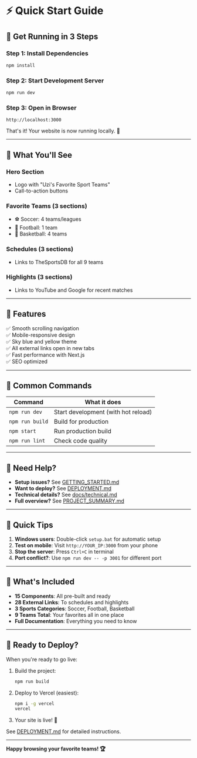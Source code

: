 # ⚡ Quick Start Guide

## 🚀 Get Running in 3 Steps

### Step 1: Install Dependencies
```bash
npm install
```

### Step 2: Start Development Server
```bash
npm run dev
```

### Step 3: Open in Browser
```
http://localhost:3000
```

That's it! Your website is now running locally. 🎉

---

## 📱 What You'll See

### Hero Section
- Logo with "Uzi's Favorite Sport Teams"
- Call-to-action buttons

### Favorite Teams (3 sections)
- ⚽ Soccer: 4 teams/leagues
- 🏈 Football: 1 team
- 🏀 Basketball: 4 teams

### Schedules (3 sections)
- Links to TheSportsDB for all 9 teams

### Highlights (3 sections)
- Links to YouTube and Google for recent matches

---

## 🎨 Features

✅ Smooth scrolling navigation  
✅ Mobile-responsive design  
✅ Sky blue and yellow theme  
✅ All external links open in new tabs  
✅ Fast performance with Next.js  
✅ SEO optimized  

---

## 📝 Common Commands

| Command | What it does |
|---------|-------------|
| `npm run dev` | Start development (with hot reload) |
| `npm run build` | Build for production |
| `npm start` | Run production build |
| `npm run lint` | Check code quality |

---

## 🔧 Need Help?

- **Setup issues?** See [GETTING_STARTED.md](./GETTING_STARTED.md)
- **Want to deploy?** See [DEPLOYMENT.md](./DEPLOYMENT.md)
- **Technical details?** See [docs/technical.md](./docs/technical.md)
- **Full overview?** See [PROJECT_SUMMARY.md](./PROJECT_SUMMARY.md)

---

## 🎯 Quick Tips

1. **Windows users**: Double-click `setup.bat` for automatic setup
2. **Test on mobile**: Visit `http://YOUR_IP:3000` from your phone
3. **Stop the server**: Press `Ctrl+C` in terminal
4. **Port conflict?**: Use `npm run dev -- -p 3001` for different port

---

## 🌟 What's Included

- **15 Components**: All pre-built and ready
- **28 External Links**: To schedules and highlights
- **3 Sports Categories**: Soccer, Football, Basketball
- **9 Teams Total**: Your favorites all in one place
- **Full Documentation**: Everything you need to know

---

## 🚢 Ready to Deploy?

When you're ready to go live:

1. Build the project:
   ```bash
   npm run build
   ```

2. Deploy to Vercel (easiest):
   ```bash
   npm i -g vercel
   vercel
   ```

3. Your site is live! 🎊

See [DEPLOYMENT.md](./DEPLOYMENT.md) for detailed instructions.

---

**Happy browsing your favorite teams! 🏆**


